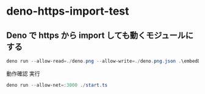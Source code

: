 # deno-https-import-test

## Deno で https から import しても動くモジュールにする

```ps1
deno run --allow-read=./deno.png --allow-write=./deno.png.json .\embedDenoPng.ts
```

動作確認 実行

```ps1
deno run --allow-net=:3000 ./start.ts
```
